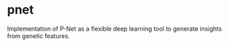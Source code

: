 # pnet
Implementation of P-Net as a flexible deep learning tool to generate insights from genetic features.
